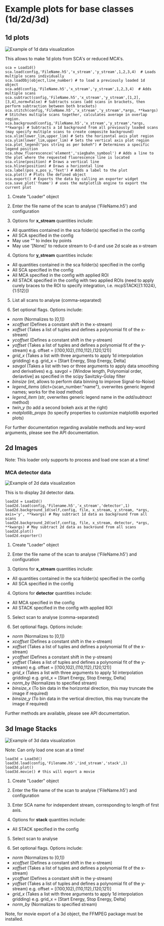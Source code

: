 # Example plots for base classes (1d/2d/3d)

## 1d plots

![Example of 1d data visualization](img/1d_plot.png "Example of 1d data visualization")

This allows to make 1d plots from SCA's or reduced MCA's.

```
sca = Load1d()
sca.load(config,'FileName.h5','x_stream','y_stream',1,2,3,4)  # Loads multiple scans individually
sca.loadObj(object,line_number) # to load a previously loaded 1d object
sca.add(config,'FileName.h5','x_stream','y_stream',1,2,3,4)  # Adds multiple scans
sca.subtract(config,'FileName.h5','x_stream','y_stream',[1,2],[3,4],norm=False) # Subtracts scans (add scans in brackets, then perform subtraction between both brackets)
sca.stitch(config,'FileName.h5','x_stream','y_stream',*args, **kwargs) # Stitches multiple scans together, calculates average in overlap region.
sca.background(config,'FileName.h5','x_stream','y_stream',*args, **kwargs) # Subtracts a 1d background from all previously loaded scans (may specify multiple scans to create composite background)
sca.xlim(lower_lim,upper_lim) # Sets the horizontal axis plot region
sca.ylim(lower_lim,upper_lim) # Sets the vertical axis plot region
sca.plot_legend("pos string as per bokeh") # Determines a specific legend position
sca.show_fluorescence('element','siegbahn_symbool') # Adds a line to the plot where the requested fluorescence line is located
sca.vline(position) # Draws a vertical line
sca.hline(position) # Draws a horizontal line
sca.label(pos_x,pos_y,'Text') # Adds a label to the plot
sca.plot() # Plots the defined object
sca.export() # Exports the data by calling an exporter widget
sca.save_plot('fname') # uses the matplotlib engine to export the current plot
```

1. Create "Loader" object

2. Enter the file name of the scan to analyse ('FileName.h5') and configuration

3. Options for **x_stream** quantities include:
- All quantities contained in the sca folder(s) specified in the config
- All SCA specified in the config
- May use "" to index by points
- May use '[None]' to reduce stream to 0-d and use 2d scale as x-stream

4. Options for **y_stream** quantities include:
- All quantities contained in the sca folder(s) specified in the config
- All SCA specified in the config
- All MCA specified in the config with applied ROI
- All STACK specified in the config with two applied ROIs (need to apply curely braces to the ROI to specify integration, i.e. mcpSTACK[{1:1024},{1:512}])

5. List all scans to analyse (comma-separated)

6. Set optional flags. Options include:
- _norm_ (Normalizes to [0,1])
- _xcoffset_ (Defines a constant shift in the x-stream)
- _xoffset_ (Takes a list of tuples and defines a polynomial fit of the x-stream)
- _ycoffset_ (Defines a constant shift in the y-stream)
- _yoffset_ (Takes a list of tuples and defines a polynomial fit of the y-stream)
  e.g. offset = [(100,102),(110,112),(120,121)]
- _grid_x_ (Takes a list with three arguments to apply 1d interpolation gridding)
  e.g. grid_x = [Start Energy, Stop Energy, Delta]
- _savgol_ (Takes a list with two or three arguments to apply data smoothing and derivatives)
  e.g. savgol = [Window length, Polynomial order, deriavtive] as specified in the scipy Savitzky-Golay filter
- _binsize_ (int, allows to perform data binning to improve Signal-to-Noise)
- _legend_items_ (dict={scan_number:"name"}, overwrites generic legend names; works for the _load_ method)
- _legend_item_ (str, overwrites generic legend name in the _add_/_subtract_ method)
- _twin_y_ (to add a second bokeh axis at the right)
- _matplotlib_props_ (to specify properties to customize matplotlib exported plots)

For further documentation regarding available methods and key-word arguments, please see the API documentation.


## 2d Images

Note: This loader only supports to process and load one scan at a time!

### MCA detector data

![Example of 2d data visualization](img/2d_plot.png "Example of 2d data visualization")

This is to display 2d detector data.

```
load2d = Load2d()
load2d.load(config,'Filename.h5','x_stream','detector',1)
load2d.background_1d(self,config, file, x_stream, y_stream, *args, axis='y', **kwargs) # May subtract 1d data as background from all scans
load2d.background_2d(self,config, file, x_stream, detector, *args, **kwargs) # May subtract 2d data as backround from all scans
load2d.plot()
load2d.exporter()
```

1. Create "Loader" object

2. Enter the file name of the scan to analyse ('FileName.h5') and configuration

3. Options for **x_stream** quantities include:
- All quantities contained in the sca folder(s) specified in the config
- All SCA specified in the config

4. Options for **detector** quantities include:
- All MCA specified in the config
- All STACK specified in the config with applied ROI

5. Select scan to analyse (comma-separated)

7. Set optional flags. Options include:
- _norm_ (Normalizes to [0,1])
- _xcoffset_ (Defines a constant shift in the x-stream)
- _xoffset_ (Takes a list of tuples and defines a polynomial fit of the x-stream)
- _ycoffset_ (Defines a constant shift in the y-stream)
- _yoffset_ (Takes a list of tuples and defines a polynomial fit of the y-stream)
  e.g. offset = [(100,102),(110,112),(120,121)]
- _grid_x_ (Takes a list with three arguments to apply 1d interpolation gridding)
  e.g. grid_x = [Start Energy, Stop Energy, Delta]
- _norm_by_ (Normalizes to specified stream)
- _binsize_x_ (To bin data in the horizontal direction, this may truncate the image if required)
- _binsize_y_ (To bin data in the vertical direction, this may truncate the image if required)

Further methods are available, please see API documentation.

## 3d Image Stacks

![Example of 3d data visualization](img/3d_stack.png "Example of 3d data visualization")

Note: Can only load one scan at a time!

```
load3d = Load3d()
load3d.load(config,'Filename.h5','ind_stream','stack',1)
load3d.plot()
load3d.movie() # this will export a movie
```

1. Create "Loader" object

2. Enter the file name of the scan to analyse ('FileName.h5') and configuration

3. Enter SCA name for independent stream, corresponding to length of first axis.

4. Options for **stack** quantities include:
- All STACK specified in the config

5. Select scan to analyse

6. Set optional flags. Options include:
- _norm_ (Normalizes to [0,1])
- _xcoffset_ (Defines a constant shift in the x-stream)
- _xoffset_ (Takes a list of tuples and defines a polynomial fit of the x-stream)
- _ycoffset_ (Defines a constant shift in the y-stream)
- _yoffset_ (Takes a list of tuples and defines a polynomial fit of the y-stream)
  e.g. offset = [(100,102),(110,112),(120,121)]
- _grid_x_ (Takes a list with three arguments to apply 1d interpolation gridding)
  e.g. grid_x = [Start Energy, Stop Energy, Delta]
- _norm_by_ (Normalizes to specified stream)

Note, for movie export of a 3d object, the FFMPEG package must be installed.